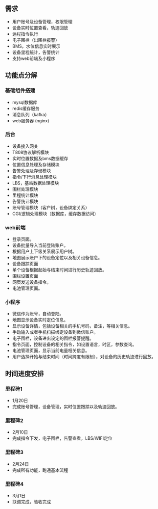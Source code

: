 ## 需求
- 用户账号及设备管理，权限管理
- 设备实时位置查看，轨迹回放
- 远程指令执行
- 电子围栏（出围栏报警）
- BMS，水位信息实时展示
- 设备里程统计，告警统计
- 支持web前端及小程序

## 功能点分解
### 基础组件搭建
- mysql数据库
- redis缓存服务
- 消息队列（kafka）
- web服务器 (nginx)

### 后台
- 设备接入网关
- T808协议解析模块
- 实时位置数据及bms数据缓存
- 位置信息处理及存储模块
- 告警处理及存储模块
- 指令/下行消息处理模块
- LBS，基站数据处理模块
- 围栏处理模块
- 里程统计模块
- 告警统计模块
- 账号管理模块（客户树，设备绑定关系）
- CGI/逻辑处理模块（数据库，缓存数据访问）

### web前端
- 登录页面。
- 设备批量导入当前登陆账户。
- 根据用户上下级关系展示用户树。
- 地图展示账户下的设备定位以及相关设备信息。
- 设备跟踪页面
- 单个设备根据起始与结束时间进行历史轨迹回放。
- 围栏设置页面
- 网页发送设备指令。
- 电池管理页面。


### 小程序
- 微信作为账号，自动登陆。
- 地图显示设备实时定位信息。
- 显示设备详情，包括设备相关的手机号码，备注，等相关信息。
- 手动输入或者手机扫描绑定设备到微信账户。
- 电子围栏，设备进出设定的围栏报警提醒。
- 指令页面，控制设备的相关指令，如设置语言，时区，参数查询。
- 电池管理页面，显示当前电量相关信息。
- 用户选择开始与结束时间（时间跨度有限制），对设备的历史轨迹进行回放。


## 时间进度安排
### 里程碑1
- 1月20日
- 完成账号管理，设备管理，实时位置跟踪以及轨迹回放。

### 里程碑2
- 2月10日
- 完成指令下发，电子围栏，告警查看，LBS/WIFI定位

### 里程碑3
- 2月24日
- 完成所有功能，跑通基本流程

### 里程碑4
- 3月1日
- 联调完成，验收完成

